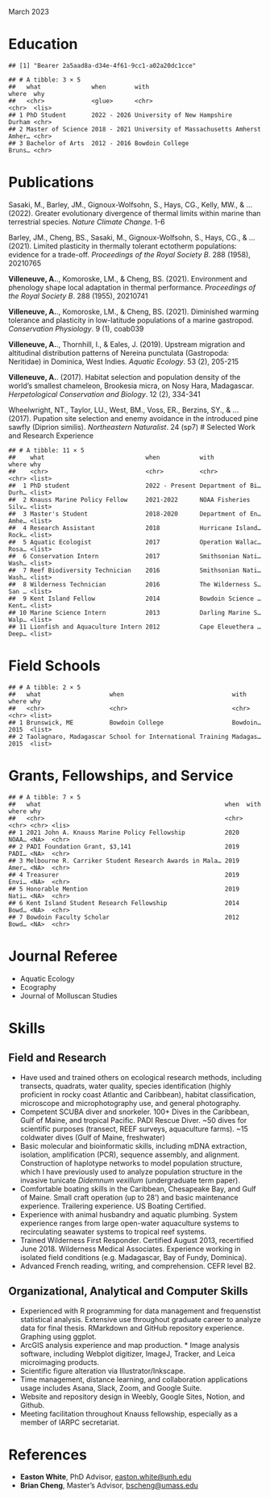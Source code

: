 March 2023

# Education

    ## [1] "Bearer 2a5aad8a-d34e-4f61-9cc1-a02a20dc1cce"

    ## # A tibble: 3 × 5
    ##   what              when        with                                where  why  
    ##   <chr>             <glue>      <chr>                               <chr>  <lis>
    ## 1 PhD Student       2022 - 2026 University of New Hampshire         Durham <chr>
    ## 2 Master of Science 2018 - 2021 University of Massachusetts Amherst Amher… <chr>
    ## 3 Bachelor of Arts  2012 - 2016 Bowdoin College                     Bruns… <chr>

# Publications

Sasaki, M., Barley, JM., Gignoux-Wolfsohn, S., Hays, CG., Kelly, MW., &
… (2022). Greater evolutionary divergence of thermal limits within
marine than terrestrial species. *Nature Climate Change*. 1-6

Barley, JM., Cheng, BS., Sasaki, M., Gignoux-Wolfsohn, S., Hays, CG., &
… (2021). Limited plasticity in thermally tolerant ectotherm
populations: evidence for a trade-off. *Proceedings of the Royal Society
B*. 288 (1958), 20210765

**Villeneuve, A.**., Komoroske, LM., & Cheng, BS. (2021). Environment
and phenology shape local adaptation in thermal performance.
*Proceedings of the Royal Society B*. 288 (1955), 20210741

**Villeneuve, A.**., Komoroske, LM., & Cheng, BS. (2021). Diminished
warming tolerance and plasticity in low-latitude populations of a marine
gastropod. *Conservation Physiology*. 9 (1), coab039

**Villeneuve, A.**., Thornhill, I., & Eales, J. (2019). Upstream
migration and altitudinal distribution patterns of Nereina punctulata
(Gastropoda: Neritidae) in Dominica, West Indies. *Aquatic Ecology*. 53
(2), 205-215

**Villeneuve, A.**. (2017). Habitat selection and population density of
the world’s smallest chameleon, Brookesia micra, on Nosy Hara,
Madagascar. *Herpetological Conservation and Biology*. 12 (2), 334-341

Wheelwright, NT., Taylor, LU., West, BM., Voss, ER., Berzins, SY., & …
(2017). Pupation site selection and enemy avoidance in the introduced
pine sawfly (Diprion similis). *Northeastern Naturalist*. 24 (sp7) \#
Selected Work and Research Experience

    ## # A tibble: 11 × 5
    ##    what                            when           with              where why   
    ##    <chr>                           <chr>          <chr>             <chr> <list>
    ##  1 PhD student                     2022 - Present Department of Bi… Durh… <list>
    ##  2 Knauss Marine Policy Fellow     2021-2022      NOAA Fisheries    Silv… <list>
    ##  3 Master's Student                2018-2020      Department of En… Amhe… <list>
    ##  4 Research Assistant              2018           Hurricane Island… Rock… <list>
    ##  5 Aquatic Ecologist               2017           Operation Wallac… Rosa… <list>
    ##  6 Conservation Intern             2017           Smithsonian Nati… Wash… <list>
    ##  7 Reef Biodiversity Technician    2016           Smithsonian Nati… Wash… <list>
    ##  8 Wilderness Technician           2016           The Wilderness S… San … <list>
    ##  9 Kent Island Fellow              2014           Bowdoin Science … Kent… <list>
    ## 10 Marine Science Intern           2013           Darling Marine S… Walp… <list>
    ## 11 Lionfish and Aquaculture Intern 2012           Cape Eleuethera … Deep… <list>

# Field Schools

    ## # A tibble: 2 × 5
    ##   what                   when                              with     where why   
    ##   <chr>                  <chr>                             <chr>    <chr> <list>
    ## 1 Brunswick, ME          Bowdoin College                   Bowdoin… 2015  <list>
    ## 2 Taolagnaro, Madagascar School for International Training Madagas… 2015  <list>

# Grants, Fellowships, and Service

    ## # A tibble: 7 × 5
    ##   what                                                   when  with  where why  
    ##   <chr>                                                  <chr> <chr> <chr> <lis>
    ## 1 2021 John A. Knauss Marine Policy Fellowship           2020  NOAA… <NA>  <chr>
    ## 2 PADI Foundation Grant, $3,141                          2019  PADI… <NA>  <chr>
    ## 3 Melbourne R. Carriker Student Research Awards in Mala… 2019  Amer… <NA>  <chr>
    ## 4 Treasurer                                              2019  Envi… <NA>  <chr>
    ## 5 Honorable Mention                                      2019  Nati… <NA>  <chr>
    ## 6 Kent Island Student Research Fellowship                2014  Bowd… <NA>  <chr>
    ## 7 Bowdoin Faculty Scholar                                2012  Bowd… <NA>  <chr>

# Journal Referee

- Aquatic Ecology
- Ecography
- Journal of Molluscan Studies

# Skills

## Field and Research

- Have used and trained others on ecological research methods, including
  transects, quadrats, water quality, species identification (highly
  proficient in rocky coast Atlantic and Caribbean), habitat
  classification, microscope and microphotography use, and general
  photography.
- Competent SCUBA diver and snorkeler. 100+ Dives in the Caribbean, Gulf
  of Maine, and tropical Pacific. PADI Rescue Diver. \~50 dives for
  scientific purposes (transect, REEF surveys, aquaculture farms). \~15
  coldwater dives (Gulf of Maine, freshwater)
- Basic molecular and bioinformatic skills, including mDNA extraction,
  isolation, amplification (PCR), sequence assembly, and alignment.
  Construction of haplotype networks to model population structure,
  which I have previously used to analyze population structure in the
  invasive tunicate <i>Didemnum vexillum</i> (undergraduate term paper).
- Comfortable boating skills in the Caribbean, Chesapeake Bay, and Gulf
  of Maine. Small craft operation (up to 28’) and basic maintenance
  experience. Trailering experience. US Boating Certified.
- Experience with animal husbandry and aquatic plumbing. System
  experience ranges from large open-water aquaculture systems to
  recirculating seawater systems to tropical reef systems.
- Trained Wilderness First Responder. Certified August 2013, recertified
  June 2018. Wilderness Medical Associates. Experience working in
  isolated field conditions (e.g. Madagascar, Bay of Fundy, Dominica).
- Advanced French reading, writing, and comprehension. CEFR level B2.

## Organizational, Analytical and Computer Skills

- Experienced with R programming for data management and frequenstist
  statistical analysis. Extensive use throughout graduate career to
  analyze data for final thesis. RMarkdown and GitHub repository
  experience. Graphing using ggplot.
- ArcGIS analysis experience and map production. \* Image analysis
  software, including Webplot digitizer, ImageJ, Tracker, and Leica
  microimaging products.
- Scientific figure alteration via Illustrator/Inkscape.
- Time management, distance learning, and collaboration applications
  usage includes Asana, Slack, Zoom, and Google Suite.
- Website and repository design in Weebly, Google Sites, Notion, and
  Github.
- Meeting facilitation throughout Knauss fellowship, especially as a
  member of IARPC secretariat.

# References

- **Easton White**, PhD Advisor, <easton.white@unh.edu>
- **Brian Cheng**, Master’s Advisor, <bscheng@umass.edu>
